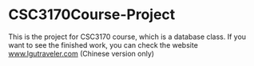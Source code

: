 # CSC3170Course-Project
This is the project for CSC3170 course, which is a database class.
If you want to see the finished work, you can check the website www.lgutraveler.com  (Chinese version only) 
